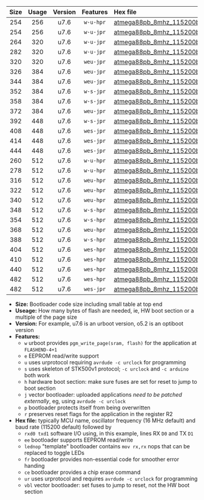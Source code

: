 |Size|Usage|Version|Features|Hex file|
|:-:|:-:|:-:|:-:|:--|
|254|256|u7.6|`w-u-hpr`|[atmega88pb_8mhz_115200bps_rxd0_txd1_ur.hex](https://raw.githubusercontent.com/stefanrueger/urboot/main//atmega88pb_8mhz_115200bps_rxd0_txd1_ur.hex)|
|254|256|u7.6|`w-u-jpr`|[atmega88pb_8mhz_115200bps_rxd0_txd1_ur_vbl.hex](https://raw.githubusercontent.com/stefanrueger/urboot/main//atmega88pb_8mhz_115200bps_rxd0_txd1_ur_vbl.hex)|
|264|320|u7.6|`w-u-jpr`|[atmega88pb_8mhz_115200bps_rxd0_txd1_lednop_ur_vbl.hex](https://raw.githubusercontent.com/stefanrueger/urboot/main//atmega88pb_8mhz_115200bps_rxd0_txd1_lednop_ur_vbl.hex)|
|282|320|u7.6|`w-u-jpr`|[atmega88pb_8mhz_115200bps_rxd0_txd1_lednop_fr_ur_vbl.hex](https://raw.githubusercontent.com/stefanrueger/urboot/main//atmega88pb_8mhz_115200bps_rxd0_txd1_lednop_fr_ur_vbl.hex)|
|320|320|u7.6|`weu-jpr`|[atmega88pb_8mhz_115200bps_rxd0_txd1_ee_ur_vbl.hex](https://raw.githubusercontent.com/stefanrueger/urboot/main//atmega88pb_8mhz_115200bps_rxd0_txd1_ee_ur_vbl.hex)|
|326|384|u7.6|`weu-jpr`|[atmega88pb_8mhz_115200bps_rxd0_txd1_ee_lednop_ur_vbl.hex](https://raw.githubusercontent.com/stefanrueger/urboot/main//atmega88pb_8mhz_115200bps_rxd0_txd1_ee_lednop_ur_vbl.hex)|
|344|384|u7.6|`weu-jpr`|[atmega88pb_8mhz_115200bps_rxd0_txd1_ee_lednop_fr_ur_vbl.hex](https://raw.githubusercontent.com/stefanrueger/urboot/main//atmega88pb_8mhz_115200bps_rxd0_txd1_ee_lednop_fr_ur_vbl.hex)|
|352|384|u7.6|`w-s-jpr`|[atmega88pb_8mhz_115200bps_rxd0_txd1_vbl.hex](https://raw.githubusercontent.com/stefanrueger/urboot/main//atmega88pb_8mhz_115200bps_rxd0_txd1_vbl.hex)|
|358|384|u7.6|`w-s-jpr`|[atmega88pb_8mhz_115200bps_rxd0_txd1_lednop_vbl.hex](https://raw.githubusercontent.com/stefanrueger/urboot/main//atmega88pb_8mhz_115200bps_rxd0_txd1_lednop_vbl.hex)|
|372|384|u7.6|`weu-jpr`|[atmega88pb_8mhz_115200bps_rxd0_txd1_ee_lednop_fr_ce_ur_vbl.hex](https://raw.githubusercontent.com/stefanrueger/urboot/main//atmega88pb_8mhz_115200bps_rxd0_txd1_ee_lednop_fr_ce_ur_vbl.hex)|
|392|448|u7.6|`w-s-jpr`|[atmega88pb_8mhz_115200bps_rxd0_txd1_lednop_fr_vbl.hex](https://raw.githubusercontent.com/stefanrueger/urboot/main//atmega88pb_8mhz_115200bps_rxd0_txd1_lednop_fr_vbl.hex)|
|408|448|u7.6|`wes-jpr`|[atmega88pb_8mhz_115200bps_rxd0_txd1_ee_vbl.hex](https://raw.githubusercontent.com/stefanrueger/urboot/main//atmega88pb_8mhz_115200bps_rxd0_txd1_ee_vbl.hex)|
|414|448|u7.6|`wes-jpr`|[atmega88pb_8mhz_115200bps_rxd0_txd1_ee_lednop_vbl.hex](https://raw.githubusercontent.com/stefanrueger/urboot/main//atmega88pb_8mhz_115200bps_rxd0_txd1_ee_lednop_vbl.hex)|
|444|448|u7.6|`wes-jpr`|[atmega88pb_8mhz_115200bps_rxd0_txd1_ee_lednop_fr_vbl.hex](https://raw.githubusercontent.com/stefanrueger/urboot/main//atmega88pb_8mhz_115200bps_rxd0_txd1_ee_lednop_fr_vbl.hex)|
|260|512|u7.6|`w-u-hpr`|[atmega88pb_8mhz_115200bps_rxd0_txd1_lednop_ur.hex](https://raw.githubusercontent.com/stefanrueger/urboot/main//atmega88pb_8mhz_115200bps_rxd0_txd1_lednop_ur.hex)|
|278|512|u7.6|`w-u-hpr`|[atmega88pb_8mhz_115200bps_rxd0_txd1_lednop_fr_ur.hex](https://raw.githubusercontent.com/stefanrueger/urboot/main//atmega88pb_8mhz_115200bps_rxd0_txd1_lednop_fr_ur.hex)|
|316|512|u7.6|`weu-hpr`|[atmega88pb_8mhz_115200bps_rxd0_txd1_ee_ur.hex](https://raw.githubusercontent.com/stefanrueger/urboot/main//atmega88pb_8mhz_115200bps_rxd0_txd1_ee_ur.hex)|
|322|512|u7.6|`weu-hpr`|[atmega88pb_8mhz_115200bps_rxd0_txd1_ee_lednop_ur.hex](https://raw.githubusercontent.com/stefanrueger/urboot/main//atmega88pb_8mhz_115200bps_rxd0_txd1_ee_lednop_ur.hex)|
|340|512|u7.6|`weu-hpr`|[atmega88pb_8mhz_115200bps_rxd0_txd1_ee_lednop_fr_ur.hex](https://raw.githubusercontent.com/stefanrueger/urboot/main//atmega88pb_8mhz_115200bps_rxd0_txd1_ee_lednop_fr_ur.hex)|
|348|512|u7.6|`w-s-hpr`|[atmega88pb_8mhz_115200bps_rxd0_txd1.hex](https://raw.githubusercontent.com/stefanrueger/urboot/main//atmega88pb_8mhz_115200bps_rxd0_txd1.hex)|
|354|512|u7.6|`w-s-hpr`|[atmega88pb_8mhz_115200bps_rxd0_txd1_lednop.hex](https://raw.githubusercontent.com/stefanrueger/urboot/main//atmega88pb_8mhz_115200bps_rxd0_txd1_lednop.hex)|
|368|512|u7.6|`weu-hpr`|[atmega88pb_8mhz_115200bps_rxd0_txd1_ee_lednop_fr_ce_ur.hex](https://raw.githubusercontent.com/stefanrueger/urboot/main//atmega88pb_8mhz_115200bps_rxd0_txd1_ee_lednop_fr_ce_ur.hex)|
|388|512|u7.6|`w-s-hpr`|[atmega88pb_8mhz_115200bps_rxd0_txd1_lednop_fr.hex](https://raw.githubusercontent.com/stefanrueger/urboot/main//atmega88pb_8mhz_115200bps_rxd0_txd1_lednop_fr.hex)|
|404|512|u7.6|`wes-hpr`|[atmega88pb_8mhz_115200bps_rxd0_txd1_ee.hex](https://raw.githubusercontent.com/stefanrueger/urboot/main//atmega88pb_8mhz_115200bps_rxd0_txd1_ee.hex)|
|410|512|u7.6|`wes-hpr`|[atmega88pb_8mhz_115200bps_rxd0_txd1_ee_lednop.hex](https://raw.githubusercontent.com/stefanrueger/urboot/main//atmega88pb_8mhz_115200bps_rxd0_txd1_ee_lednop.hex)|
|440|512|u7.6|`wes-hpr`|[atmega88pb_8mhz_115200bps_rxd0_txd1_ee_lednop_fr.hex](https://raw.githubusercontent.com/stefanrueger/urboot/main//atmega88pb_8mhz_115200bps_rxd0_txd1_ee_lednop_fr.hex)|
|482|512|u7.6|`wes-hpr`|[atmega88pb_8mhz_115200bps_rxd0_txd1_ee_lednop_fr_ce.hex](https://raw.githubusercontent.com/stefanrueger/urboot/main//atmega88pb_8mhz_115200bps_rxd0_txd1_ee_lednop_fr_ce.hex)|
|482|512|u7.6|`wes-jpr`|[atmega88pb_8mhz_115200bps_rxd0_txd1_ee_lednop_fr_ce_vbl.hex](https://raw.githubusercontent.com/stefanrueger/urboot/main//atmega88pb_8mhz_115200bps_rxd0_txd1_ee_lednop_fr_ce_vbl.hex)|

- **Size:** Bootloader code size including small table at top end
- **Useage:** How many bytes of flash are needed, ie, HW boot section or a multiple of the page size
- **Version:** For example, u7.6 is an urboot version, o5.2 is an optiboot version
- **Features:**
  + `w` urboot provides `pgm_write_page(sram, flash)` for the application at `FLASHEND-4+1`
  + `e` EEPROM read/write support
  + `u` uses urprotocol requiring `avrdude -c urclock` for programming
  + `s` uses skeleton of STK500v1 protocol; `-c urclock` and `-c arduino` both work
  + `h` hardware boot section: make sure fuses are set for reset to jump to boot section
  + `j` vector bootloader: uploaded applications *need to be patched externally*, eg, using `avrdude -c urclock`
  + `p` bootloader protects itself from being overwritten
  + `r` preserves reset flags for the application in the register R2
- **Hex file:** typically MCU name, oscillator frequency (16 MHz default) and baud rate (115200 default) followed by
  + `rxd0 txd1` software I/O using, in this example, lines RX `D0` and TX `D1`
  + `ee` bootloader supports EEPROM read/write
  + `lednop` "template" bootloader contains `mov rx,rx` nops that can be replaced to toggle LEDs
  + `fr` bootloader provides non-essential code for smoother error handing
  + `ce` bootloader provides a chip erase command
  + `ur` uses urprotocol and requires `avrdude -c urclock` for programming
  + `vbl` vector bootloader: set fuses to jump to reset, not the HW boot section
